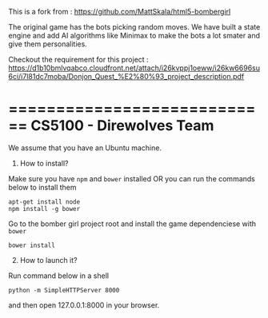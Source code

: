 This is a fork from : https://github.com/MattSkala/html5-bombergirl

The original game has the bots picking random moves.  We have built a state engine and add AI algorithms like Minimax to make the bots a lot smater and give them personalities.

Checkout the requirement for this project : https://d1b10bmlvqabco.cloudfront.net/attach/i26kvppj1oeww/i26kw6696su6ci/i7l81dc7moba/Donjon_Quest_%E2%80%93_project_description.pdf

============================
CS5100 - Direwolves Team
============================

We assume that you have an Ubuntu machine.

1. How to install?

Make sure you have `npm` and `bower` installed OR you can run the commands below to install them

```
apt-get install node
npm install -g bower
```

Go to the bomber girl project root and install the game dependenciese with `bower`
```
bower install
```

2. How to launch it?

Run command below in a shell
```
python -m SimpleHTTPServer 8000
```
and then open 127.0.0.1:8000 in your browser.
